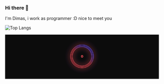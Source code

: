 ### Hi there 👋

<!--
**dimasmustaqwa/dimasmustaqwa** is a ✨ _special_ ✨ repository because its `README.md` (this file) appears on your GitHub profile.

Here are some ideas to get you started:

- 🔭 I’m currently working on ...
- 🌱 I’m currently learning ...
- 👯 I’m looking to collaborate on ...
- 🤔 I’m looking for help with ...
- 💬 Ask me about ...
- 📫 How to reach me: ...
- 😄 Pronouns: ...
- ⚡ Fun fact: ...
-->

I'm Dimas, i work as programmer :D
nice to meet you


![Top Langs](https://github-readme-stats.vercel.app/api/top-langs/?username=dimasmustaqwa&layout=compact&count_private=true)


![image](https://github.com/dimasmustaqwa/dimasmustaqwa/blob/master/loading1-100.gif)
